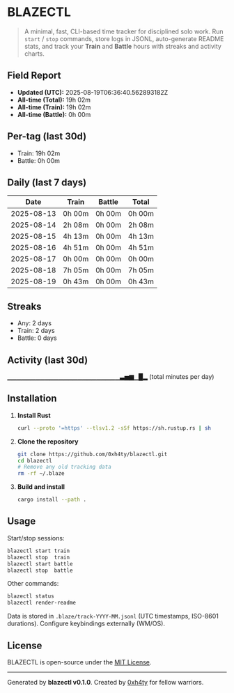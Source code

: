 # BLAZECTL

> A minimal, fast, CLI-based time tracker for disciplined solo work.
    Run `start` / `stop` commands, store logs in JSONL, auto-generate README stats,
    and track your **Train** and **Battle** hours with streaks and activity charts.

## Field Report

- **Updated (UTC):** 2025-08-19T06:36:40.562893182Z
- **All-time (Total):** 19h 02m
- **All-time (Train):** 19h 02m
- **All-time (Battle):** 0h 00m

## Per-tag (last 30d)
- Train: 19h 02m
- Battle: 0h 00m

## Daily (last 7 days)
| Date       | Train | Battle | Total |
|------------|-------|--------|-------|
| 2025-08-13 | 0h 00m | 0h 00m | 0h 00m |
| 2025-08-14 | 2h 08m | 0h 00m | 2h 08m |
| 2025-08-15 | 4h 13m | 0h 00m | 4h 13m |
| 2025-08-16 | 4h 51m | 0h 00m | 4h 51m |
| 2025-08-17 | 0h 00m | 0h 00m | 0h 00m |
| 2025-08-18 | 7h 05m | 0h 00m | 7h 05m |
| 2025-08-19 | 0h 43m | 0h 00m | 0h 43m |

## Streaks
- Any: 2 days
- Train: 2 days
- Battle: 0 days

## Activity (last 30d)
▁▁▁▁▁▁▁▁▁▁▁▁▁▁▁▁▁▁▁▁▁▁▁▁▃▅▆▁█▂ (total minutes per day)

## Installation
1. **Install Rust**
   ```bash
   curl --proto '=https' --tlsv1.2 -sSf https://sh.rustup.rs | sh
   ```
2. **Clone the repository**
   ```bash
   git clone https://github.com/0xh4ty/blazectl.git
   cd blazectl
   # Remove any old tracking data
   rm -rf ~/.blaze
   ```
3. **Build and install**
   ```bash
   cargo install --path .
   ```

## Usage
Start/stop sessions:
```bash
blazectl start train
blazectl stop  train
blazectl start battle
blazectl stop  battle
```
Other commands:
```bash
blazectl status
blazectl render-readme
```
Data is stored in `.blaze/track-YYYY-MM.jsonl` (UTC timestamps, ISO-8601 durations).
Configure keybindings externally (WM/OS).

## License
BLAZECTL is open-source under the [MIT License](LICENSE).

---

Generated by **blazectl v0.1.0**.
Created by [0xh4ty](https://github.com/0xh4ty) for fellow warriors.
